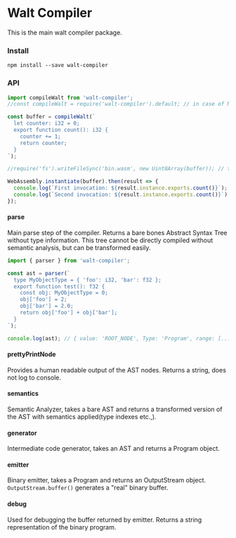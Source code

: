 # Walt Compiler
This is the main walt compiler package.

### Install

`npm install --save walt-compiler`

### API

```js
import compileWalt from 'walt-compiler';
//const compileWalt = require('walt-compiler').default; // in case of Node.js

const buffer = compileWalt(`
  let counter: i32 = 0;
  export function count(): i32 {
    counter += 1;
    return counter;
  }
`);

//require('fs').writeFileSync('bin.wasm', new Uint8Array(buffer)); // to save the binary file

WebAssembly.instantiate(buffer).then(result => {
  console.log(`First invocation: ${result.instance.exports.count()}`);
  console.log(`Second invocation: ${result.instance.exports.count()}`);
});
```

#### parse

Main parse step of the compiler. Returns a bare bones Abstract Syntax Tree without
type information. This tree cannot be directly compiled without semantic analysis, but
can be transformed easily.

```js
import { parser } from 'walt-compiler';

const ast = parser(`
  type MyObjectType = { 'foo': i32, 'bar': f32 };
  export function test(): f32 {
    const obj: MyObjectType = 0;
    obj['foo'] = 2;
    obj['bar'] = 2.0;
    return obj['foo'] + obj['bar'];
  }
`);

console.log(ast); // { value: 'ROOT_NODE', Type: 'Program', range: [...], params: [...] .... }
```

#### prettyPrintNode

Provides a human readable output of the AST nodes. Returns a string, does not log to console.

#### semantics

Semantic Analyzer, takes a bare AST and returns a transformed version of the AST with semantics
applied(type indexes etc.,).

#### generator

Intermediate code generator, takes an AST and returns a Program object.

#### emitter

Binary emitter, takes a Program and returns an OutputStream object. `OutputStream.buffer()`
generates a "real" binary buffer.

#### debug

Used for debugging the buffer returned by emitter. Returns a string representation of the binary program.

